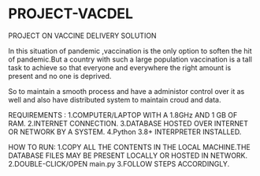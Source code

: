 # PROJECT-VACDEL
PROJECT ON VACCINE DELIVERY SOLUTION

In this situation of pandemic ,vaccination is the only option to soften the hit of pandemic.But a country with such a large population vaccination is a tall
task to achieve so that everyone and everywhere the right amount is present and no one is deprived.

So to maintain a smooth process and have a administor control over it as well and also have distributed system to maintain croud and data.

REQUIREMENTS : 
1.COMPUTER/LAPTOP WITH A 1.8GHz AND 1 GB OF RAM.
2.INTERNET CONNECTION.
3.DATABASE HOSTED OVER INTERNET OR NETWORK BY A SYSTEM.
4.Python 3.8+ INTERPRETER INSTALLED.

HOW TO RUN:
1.COPY ALL THE CONTENTS IN THE LOCAL MACHINE.THE DATABASE FILES MAY BE PRESENT LOCALLY OR HOSTED IN NETWORK.
2.DOUBLE-CLICK/OPEN main.py
3.FOLLOW STEPS ACCORDINGLY.
